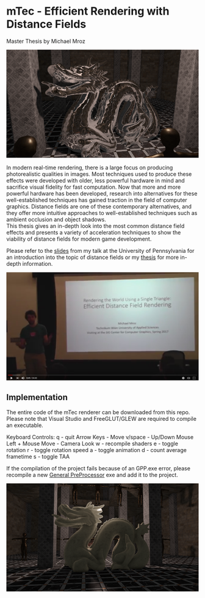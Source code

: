 mTec - Efficient Rendering with Distance Fields
========================================
Master Thesis by Michael Mroz

![](Figures/3.PNG)

In modern real-time rendering, there is a large focus on producing photorealistic qualities in images. Most techniques used to produce these effects were developed with older, less powerful hardware in mind and sacrifice visual fidelity for fast computation. Now that more and more powerful hardware has been developed, research into alternatives for these well-established techniques has gained traction in the field of computer graphics. Distance fields are one of these contemporary alternatives, and they offer more intuitive approaches to well-established techniques such as ambient occlusion and object shadows. <br>
This thesis gives an in-depth look into the most common distance field effects and presents a variety of acceleration techniques to show the viability of distance fields for modern game development.

Please refer to the [slides](talk_notes.pdf) from my talk at the University of Pennsylvania for an introduction into the topic of distance fields or my [thesis](Mroz_DistanceFields.pdf) for more in-depth information.

[![](Figures/vid.PNG)](https://youtu.be/ARlbxXxB1UQ)

Implementation
--------------
The entire code of the mTec renderer can be downloaded from this repo. Please note that Visual Studio and FreeGLUT/GLEW are required to compile an executable.

Keyboard Controls:
q - quit
Arrow Keys - Move
v/space - Up/Down
Mouse Left + Mouse Move - Camera Look
w - recompile shaders
e - toggle rotation
r - toggle rotation speed
a - toggle animation
d - count average frametime
s - toggle TAA

If the compilation of the project fails because of an GPP.exe error, please recompile a new [General PreProcessor](https://github.com/logological/gpp) exe and add it to the project.

![](Figures/6.PNG)
